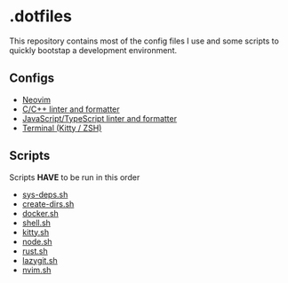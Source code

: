 # .dotfiles

This repository contains most of the config files I use and some scripts to quickly bootstap a development environment.

## Configs

- [Neovim](./nvim/)
- [C/C++ linter and formatter](./c-cpp/)
- [JavaScript/TypeScript linter and formatter](./js/)
- [Terminal (Kitty / ZSH)](./terminal/)

## Scripts

Scripts **HAVE** to be run in this order

- [sys-deps.sh](./scripts/sys-deps.sh)
- [create-dirs.sh](./scripts/create-dirs.sh)
- [docker.sh](./scripts/docker.sh)
- [shell.sh](./scripts/shell.sh)
- [kitty.sh](./scripts/kitty.sh)
- [node.sh](./scripts/node.sh)
- [rust.sh](./scripts/rust.sh)
- [lazygit.sh](./scripts/lazygit.sh)
- [nvim.sh](./scripts/nvim.sh)
